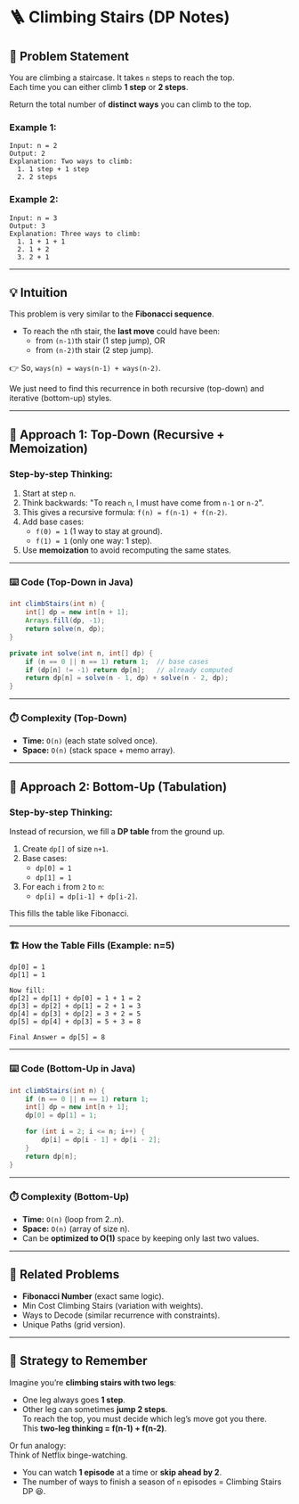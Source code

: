 # 🪜 Climbing Stairs (DP Notes)

## 📌 Problem Statement
You are climbing a staircase. It takes `n` steps to reach the top.  
Each time you can either climb **1 step** or **2 steps**.  

Return the total number of **distinct ways** you can climb to the top.

### Example 1:
```
Input: n = 2
Output: 2
Explanation: Two ways to climb:
  1. 1 step + 1 step
  2. 2 steps
```

### Example 2:
```
Input: n = 3
Output: 3
Explanation: Three ways to climb:
  1. 1 + 1 + 1
  2. 1 + 2
  3. 2 + 1
```

---

## 💡 Intuition
This problem is very similar to the **Fibonacci sequence**.

- To reach the `n`th stair, the **last move** could have been:
  - from `(n-1)`th stair (1 step jump), OR  
  - from `(n-2)`th stair (2 step jump).  

👉 So, `ways(n) = ways(n-1) + ways(n-2)`.

We just need to find this recurrence in both recursive (top-down) and iterative (bottom-up) styles.

---

## 🧩 Approach 1: Top-Down (Recursive + Memoization)

### Step-by-step Thinking:
1. Start at step `n`.  
2. Think backwards: "To reach `n`, I must have come from `n-1` or `n-2`".  
3. This gives a recursive formula: `f(n) = f(n-1) + f(n-2)`.  
4. Add base cases:  
   - `f(0) = 1` (1 way to stay at ground).  
   - `f(1) = 1` (only one way: 1 step).  
5. Use **memoization** to avoid recomputing the same states.

---

### ⌨️ Code (Top-Down in Java)
```java
int climbStairs(int n) {
    int[] dp = new int[n + 1];
    Arrays.fill(dp, -1);
    return solve(n, dp);
}

private int solve(int n, int[] dp) {
    if (n == 0 || n == 1) return 1;  // base cases
    if (dp[n] != -1) return dp[n];   // already computed
    return dp[n] = solve(n - 1, dp) + solve(n - 2, dp);
}
```

---

### ⏱️ Complexity (Top-Down)
- **Time:** `O(n)` (each state solved once).  
- **Space:** `O(n)` (stack space + memo array).  

---

## 🧩 Approach 2: Bottom-Up (Tabulation)

### Step-by-step Thinking:
Instead of recursion, we fill a **DP table** from the ground up.

1. Create `dp[]` of size `n+1`.  
2. Base cases:  
   - `dp[0] = 1`  
   - `dp[1] = 1`  
3. For each `i` from `2` to `n`:  
   - `dp[i] = dp[i-1] + dp[i-2]`.  

This fills the table like Fibonacci.

---

### 🏗️ How the Table Fills (Example: n=5)
```
dp[0] = 1
dp[1] = 1

Now fill:
dp[2] = dp[1] + dp[0] = 1 + 1 = 2
dp[3] = dp[2] + dp[1] = 2 + 1 = 3
dp[4] = dp[3] + dp[2] = 3 + 2 = 5
dp[5] = dp[4] + dp[3] = 5 + 3 = 8

Final Answer = dp[5] = 8
```

---

### ⌨️ Code (Bottom-Up in Java)
```java
int climbStairs(int n) {
    if (n == 0 || n == 1) return 1;
    int[] dp = new int[n + 1];
    dp[0] = dp[1] = 1;

    for (int i = 2; i <= n; i++) {
        dp[i] = dp[i - 1] + dp[i - 2];
    }
    return dp[n];
}
```

---

### ⏱️ Complexity (Bottom-Up)
- **Time:** `O(n)` (loop from 2..n).  
- **Space:** `O(n)` (array of size n).  
- Can be **optimized to O(1)** space by keeping only last two values.

---

## 🔗 Related Problems
- **Fibonacci Number** (exact same logic).  
- Min Cost Climbing Stairs (variation with weights).  
- Ways to Decode (similar recurrence with constraints).  
- Unique Paths (grid version).  

---

## 🎯 Strategy to Remember
Imagine you’re **climbing stairs with two legs**:
- One leg always goes **1 step**.  
- Other leg can sometimes **jump 2 steps**.  
To reach the top, you must decide which leg’s move got you there.  
This **two-leg thinking = f(n-1) + f(n-2)**.  

Or fun analogy:  
Think of Netflix binge-watching.  
- You can watch **1 episode** at a time or **skip ahead by 2**.  
- The number of ways to finish a season of `n` episodes = Climbing Stairs DP 😆.
